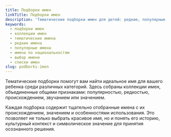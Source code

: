 ```yaml
---
title: Подборки имен
linkTitle: Подборки имен
description: 'Тематические подборки имен для детей: редкие, популярные, по национальностям и другие коллекции для выбора идеального имени.'
keywords:
  - подборки имен
  - коллекции имен
  - тематические имена
  - редкие имена
  - популярные имена
  - имена по национальностям
  - выбор имени
  - списки имен
slug: podborki-imen
---
```


Тематические подборки помогут вам найти идеальное имя для вашего ребенка среди различных категорий. Здесь собраны коллекции имен, объединенные общими признаками: популярностью, редкостью, происхождением, звучанием или значением.

Каждая подборка содержит тщательно отобранные имена с их происхождением, значением и особенностями использования. Это позволяет не только выбрать красивое имя, но и понять его историю, культурный контекст и символическое значение для принятия осознанного решения.
